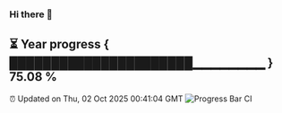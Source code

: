 ### Hi there 👋
⏳ Year progress { ██████████████████████▁▁▁▁▁▁▁▁ } 75.08 %
---
⏰ Updated on Thu, 02 Oct 2025 00:41:04 GMT
![Progress Bar CI](https://github.com/Moyi321/Moyi321/workflows/Progress%20Bar%20CI/badge.svg)
